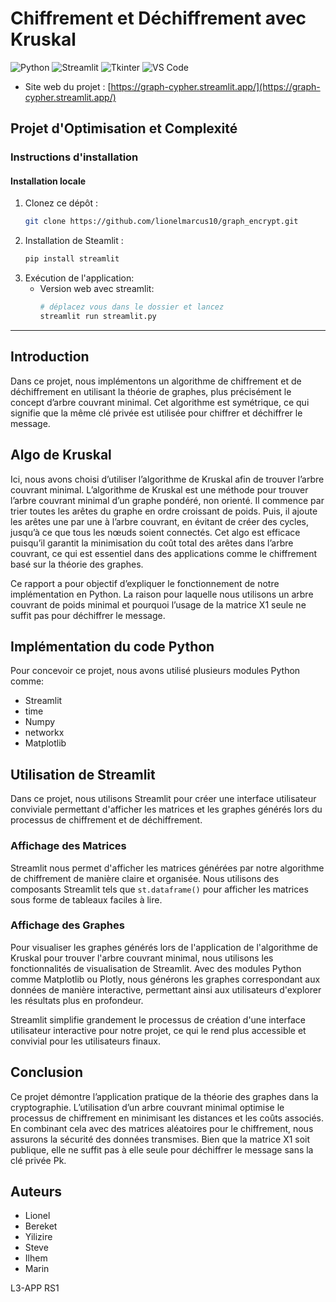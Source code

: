 # Chiffrement et Déchiffrement avec Kruskal

![Python](https://img.shields.io/badge/Python-3.8%2B-blue)
![Streamlit](https://img.shields.io/badge/Streamlit-1.0-red)
![Tkinter](https://img.shields.io/badge/Tkinter-UI-blueviolet)
![VS Code](https://img.shields.io/badge/VS%20Code-Editor-blue)

- Site web du projet : [https://graph-cypher.streamlit.app/](https://graph-cypher.streamlit.app/)

## Projet d'Optimisation et Complexité

### Instructions d'installation

#### Installation locale
1. Clonez ce dépôt :
   ```bash
   git clone https://github.com/lionelmarcus10/graph_encrypt.git
   ```
2. Installation de Steamlit :
   ```bash
   pip install streamlit
   ```
3. Exécution de l'application:
   - Version web avec streamlit:
     ```bash
     # déplacez vous dans le dossier et lancez
     streamlit run streamlit.py
     ```
---


## Introduction

Dans ce projet, nous implémentons un algorithme de chiffrement et de déchiffrement en utilisant la théorie de graphes, plus précisément le concept d’arbre couvrant minimal. Cet algorithme est symétrique, ce qui signifie que la même clé privée est utilisée pour chiffrer et déchiffrer le message.

## Algo de Kruskal

Ici, nous avons choisi d’utiliser l’algorithme de Kruskal afin de trouver l’arbre couvrant minimal. L’algorithme de Kruskal est une méthode pour trouver l’arbre couvrant minimal d’un graphe pondéré, non orienté. Il commence par trier toutes les arêtes du graphe en ordre croissant de poids. Puis, il ajoute les arêtes une par une à l’arbre couvrant, en évitant de créer des cycles, jusqu’à ce que tous les nœuds soient connectés. Cet algo est efficace puisqu’il garantit la minimisation du coût total des arêtes dans l’arbre couvrant, ce qui est essentiel dans des applications comme le chiffrement basé sur la théorie des graphes.

Ce rapport a pour objectif d’expliquer le fonctionnement de notre implémentation en Python. La raison pour laquelle nous utilisons un arbre couvrant de poids minimal et pourquoi l’usage de la matrice X1 seule ne suffit pas pour déchiffrer le message.

## Implémentation du code Python

Pour concevoir ce projet, nous avons utilisé plusieurs modules Python comme:

- Streamlit
- time
- Numpy
- networkx
- Matplotlib

## Utilisation de Streamlit

Dans ce projet, nous utilisons Streamlit pour créer une interface utilisateur conviviale permettant d'afficher les matrices et les graphes générés lors du processus de chiffrement et de déchiffrement.

### Affichage des Matrices

Streamlit nous permet d'afficher les matrices générées par notre algorithme de chiffrement de manière claire et organisée. Nous utilisons des composants Streamlit tels que `st.dataframe()` pour afficher les matrices sous forme de tableaux faciles à lire.

### Affichage des Graphes

Pour visualiser les graphes générés lors de l'application de l'algorithme de Kruskal pour trouver l'arbre couvrant minimal, nous utilisons les fonctionnalités de visualisation de Streamlit. Avec des modules Python comme Matplotlib ou Plotly, nous générons les graphes correspondant aux données de manière interactive, permettant ainsi aux utilisateurs d'explorer les résultats plus en profondeur.

Streamlit simplifie grandement le processus de création d'une interface utilisateur interactive pour notre projet, ce qui le rend plus accessible et convivial pour les utilisateurs finaux.

## Conclusion

Ce projet démontre l’application pratique de la théorie des graphes dans la cryptographie. L’utilisation d’un arbre couvrant minimal optimise le processus de chiffrement en minimisant les distances et les coûts associés. En combinant cela avec des matrices aléatoires pour le chiffrement, nous assurons la sécurité des données transmises. Bien que la matrice X1 soit publique, elle ne suffit pas à elle seule pour déchiffrer le message sans la clé privée Pk.

## Auteurs

- Lionel
- Bereket
- Yilizire
- Steve
- Ilhem
- Marin

L3-APP RS1

